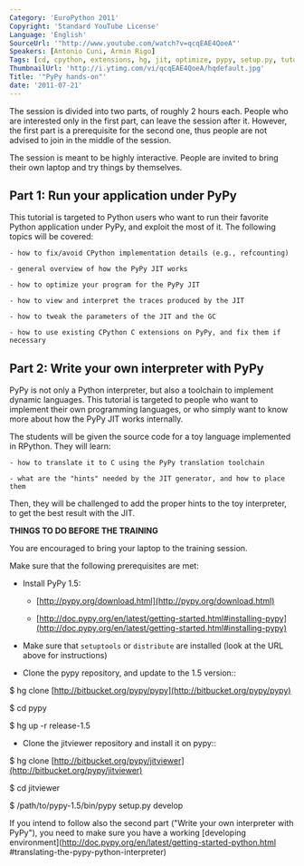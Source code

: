 ```yaml
---
Category: 'EuroPython 2011'
Copyright: 'Standard YouTube License'
Language: 'English'
SourceUrl: '"http://www.youtube.com/watch?v=qcqEAE4QoeA"'
Speakers: [Antonio Cuni, Armin Rigo]
Tags: [cd, cpython, extensions, hg, jit, optimize, pypy, setup.py, tutorial]
ThumbnailUrl: 'http://i.ytimg.com/vi/qcqEAE4QoeA/hqdefault.jpg'
Title: '"PyPy hands-on"'
date: '2011-07-21'
---
```

The session is divided into two parts, of roughly 2 hours each. People who are
interested only in the first part, can leave the session after it. However,
the first part is a prerequisite for the second one, thus people are not
advised to join in the middle of the session.

The session is meant to be highly interactive. People are invited to bring
their own laptop and try things by themselves.

## Part 1: Run your application under PyPy

This tutorial is targeted to Python users who want to run their favorite
Python application under PyPy, and exploit the most of it. The following
topics will be covered:

    
    - how to fix/avoid CPython implementation details (e.g., refcounting)
    
    - general overview of how the PyPy JIT works
    
    - how to optimize your program for the PyPy JIT
    
    - how to view and interpret the traces produced by the JIT
    
    - how to tweak the parameters of the JIT and the GC
    
    - how to use existing CPython C extensions on PyPy, and fix them if necessary
    

## Part 2: Write your own interpreter with PyPy

PyPy is not only a Python interpreter, but also a toolchain to implement
dynamic languages. This tutorial is targeted to people who want to implement
their own programming languages, or who simply want to know more about how the
PyPy JIT works internally.

The students will be given the source code for a toy language implemented in
RPython. They will learn:

    
    - how to translate it to C using the PyPy translation toolchain
    
    - what are the "hints" needed by the JIT generator, and how to place them
    

Then, they will be challenged to add the proper hints to the toy interpreter,
to get the best result with the JIT.

**THINGS TO DO BEFORE THE TRAINING**

You are encouraged to bring your laptop to the training session.

Make sure that the following prerequisites are met:

  * Install PyPy 1.5:

    * [http://pypy.org/download.html](http://pypy.org/download.html)

    * [http://doc.pypy.org/en/latest/getting-started.html#installing-pypy](http://doc.pypy.org/en/latest/getting-started.html#installing-pypy)

  * Make sure that `setuptools` or `distribute` are installed (look at the URL above for instructions)

  * Clone the pypy repository, and update to the 1.5 version::

$ hg clone [http://bitbucket.org/pypy/pypy](http://bitbucket.org/pypy/pypy)

$ cd pypy

$ hg up -r release-1.5

  * Clone the jitviewer repository and install it on pypy::

$ hg clone
[http://bitbucket.org/pypy/jitviewer](http://bitbucket.org/pypy/jitviewer)

$ cd jitviewer

$ /path/to/pypy-1.5/bin/pypy setup.py develop

If you intend to follow also the second part ("Write your own interpreter with
PyPy"), you need to make sure you have a working [developing
environment](http://doc.pypy.org/en/latest/getting-started-python.html
#translating-the-pypy-python-interpreter)

